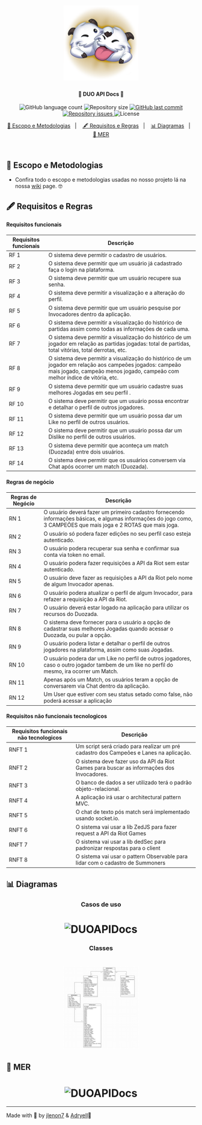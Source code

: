 <h1 align="center">
    <img alt="DUOAPIDocs" title="#delicinhas" src="../.github/DUO/duozada-logo.png" width="200px" />
</h1>

<h4 align="center">
  👭 DUO API Docs 📕
</h4>
<p align="center">
  <img alt="GitHub language count" src="https://img.shields.io/github/languages/count/Dale-gg/DUO-DuozadaAPI?style=for-the-badge&logo=appveyor">

  <img alt="Repository size" src="https://img.shields.io/github/repo-size/Dale-gg/DUO-DuozadaAPI?style=for-the-badge&logo=appveyor">
  
  <a href="https://github.com/Dale-gg/DUO-DuozadaAPI/commits/master">
    <img alt="GitHub last commit" src="https://img.shields.io/github/last-commit/Dale-gg/DUO-DuozadaAPI?style=for-the-badge&logo=appveyor">
  </a>

  <a href="https://github.com/Dale-gg/DUO-DuozadaAPI/issues">
    <img alt="Repository issues" src="https://img.shields.io/github/issues/Dale-gg/DUO-DuozadaAPI?style=for-the-badge&logo=appveyor">
  </a>

  <img alt="License" src="https://img.shields.io/badge/license-MIT-brightgreen?style=for-the-badge&logo=appveyor">
</p>

<p align="center">
  <a href="#-escopo-e-metodologias">📰 Escopo e Metodologias</a>&nbsp;&nbsp;&nbsp;|&nbsp;&nbsp;&nbsp;
  <a href="#-requisitos-e-regras">🖋 Requisitos e Regras</a>&nbsp;&nbsp;&nbsp;|&nbsp;&nbsp;&nbsp;
  <a href="#-diagramas">📊 Diagramas</a>&nbsp;&nbsp;&nbsp;|&nbsp;&nbsp;&nbsp;
  <a href="#-mer">🎲 MER</a>
</p>

<br>

## 📰 Escopo e Metodologias

- Confira todo o escopo e metodologias usadas no nosso projeto lá na nossa [wiki](https://github.com/Dale-gg/DUO-DuozadaAPI/wiki) page. 🤓

## 🖋 Requisitos e Regras

#### Requisitos funcionais

| Requisitos funcionais | Descrição                                                                                                                                                                                |
| --------------------- | ---------------------------------------------------------------------------------------------------------------------------------------------------------------------------------------- |
| RF 1                  | O sistema deve permitir o cadastro de usuários.                                                                                                                                          |
| RF 2                  | O sistema deve permitir que um usuário já cadastrado faça o login na plataforma.                                                                                                         |
| RF 3                  | O sistema deve permitir que um usuário recupere sua senha.                                                                                                                               |
| RF 4                  | O sistema deve permitir a visualização e a alteração do perfil.                                                                                                                          |
| RF 5                  | O sistema deve permitir que um usuário pesquise por Invocadores dentro da aplicação.                                                                                                     |
| RF 6                  | O sistema deve permitir a visualização do histórico de partidas assim como todas as informações de cada uma.                                                                             |
| RF 7                  | O sistema deve permitir a visualização do histórico de um jogador em relação as partidas jogadas: total de partidas, total vitórias, total derrotas, etc.                                |
| RF 8                  | O sistema deve permitir a visualização do histórico de um jogador em relação aos campeões jogados: campeão mais jogado, campeão menos jogado, campeão com melhor índice de vitória, etc. |
| RF 9                 | O sistema deve permitir que um usuário cadastre suas melhores Jogadas em seu perfil .                                                                                                    |
| RF 10                 | O sistema deve permitir que um usuário possa encontrar e detalhar o perfil de outros jogadores.                                                                                          |
| RF 11                 | O sistema deve permitir que um usuário possa dar um Like no perfil de outros usuários.                                                                                                  |
| RF 12                 | O sistema deve permitir que um usuário possa dar um Dislike no perfil de outros usuários.                                                                                                  |
| RF 13                 | O sistema deve permitir que aconteça um match (Duozada) entre dois usuários.                                                                                                                       |
| RF 14                 | O sistema deve permitir que os usuários conversem via Chat após ocorrer um match (Duozada).                                                                                                        |

#### Regras de negócio

| Regras de Negócio | Descrição                                                                                                                                                         |
| ----------------- | ----------------------------------------------------------------------------------------------------------------------------------------------------------------- |
| RN 1              | O usuário deverá fazer um primeiro cadastro fornecendo informações básicas, e algumas informações do jogo como, 3 CAMPEÕES que mais joga e 2 ROTAS que mais joga. |
| RN 2              | O usuário só podera fazer edições no seu perfil caso esteja autenticado.                                                                                          |
| RN 3              | O usuário podera recuperar sua senha e confirmar sua conta via token no email.                                                                                    |
| RN 4              | O usuário podera fazer requisições a API da Riot sem estar autenticado.                                                                                           |
| RN 5              | O usuário deve fazer as requisições a API da Riot pelo nome de algum Invocador apenas.                                                                            |
| RN 6              | O usuário podera atualizar o perfil de algum Invocador, para refazer a requisição a API da Riot.                                                                  |
| RN 7              | O usuário deverá estar logado na aplicação para utilizar os recursos do Duozada.                                                                                  |
| RN 8              | O sistema deve fornecer para o usuário a opção de cadastrar suas melhores Jogadas quando acessar o Duozada, ou pular a opção.                                     |
| RN 9              | O usuário podera listar e detalhar o perfil de outros jogadores na plataforma, assim como suas Jogadas.                                                           |
| RN 10             | O usuário podera dar um Like no perfil de outros jogadores, caso o outro jogador tambem de um like no perfil do mesmo, ira ocorrer um Match.                      |
| RN 11             | Apenas após um Match, os usuários teram a opção de conversarem via Chat dentro da aplicação.                                                                      |
| RN 12             | Um User que estiver com seu status setado como false, não poderá acessar a aplicação                                                                              |

#### Requisitos não funcionais tecnologicos

| Requisitos funcionais não tecnologicos | Descrição                                                                                                         |
| -------------------------------------- | ----------------------------------------------------------------------------------------------------------------- |
| RNFT 1                                 | Um script será criado para realizar um pré cadastro dos Campeões e Lanes na aplicação.                             |
| RNFT 2                                 | O sistema deve fazer uso da API da Riot Games para buscar as informações dos Invocadores.                         |
| RNFT 3                                 | O banco de dados a ser utilizado terá o padrão objeto-relacional.                                                 |
| RNFT 4                                 | A aplicação irá usar o architectural pattern MVC.                                                                 |
| RNFT 5                               | O chat de texto pós match será implementado usando socket.io.                                                     |
| RNFT 6                              | O sistema vai usar a lib ZedJS para fazer request a API da Riot Games |
| RNFT 7                             | O sistema vai usar a lib dedSec para padronizar respostas para o client |
| RNFT 8                           | O sistema vai usar o pattern Observable para lidar com o cadastro de Summoners

## 📊 Diagramas

<b>
  <h3 align="center">
      Casos de uso
  </h3>
</b>

<h1 align="center">
    <img alt="DUOAPIDocs" title="#delicinhas" src="../.github/GG/usecase.png" width="200px" />
</h1>

<b>
  <h3 align="center">
      Classes
  </h3>
</b>

<h1 align="center">
    <img alt="DUOAPIDocs" title="#delicinhas" src="../.github/GG/classdiagram.png" width="200px" />
</h1>

## 🎲 MER

<h1 align="center">
    <img alt="DUOAPIDocs" title="#delicinhas" src="../.github/GG/mer-diagram.png" width="200px" />
</h1>

---

Made with 🖤 by [jlenon7](https://github.com/jlenon7) & [Adryell](https://github.com/adryell):wave:
